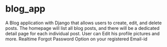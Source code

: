 # blog_app
A Blog application with Django that allows users to create, edit, and delete posts. The homepage will list all blog posts, 
and there will be a dedicated detail page for each individual post. User can Edit his profile pictures and more.
Realtime Forgot Password Option on your registered Email-id
